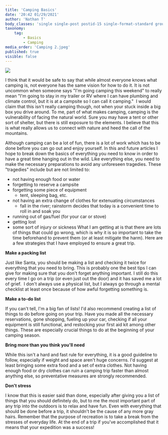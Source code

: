 ```yaml
---
title: 'Camping Basics'
date: '20:42 01/29/2021'
author: 'Nathan T'
body_classes: 'single single-post postid-15 single-format-standard group-blog'
taxonomy:
    tag:
        - Basics
        - Camping
media_order: 'Camping 2.jpeg'
published: true
visible: false
---
```


![](http://![](Camping%202.jpeg))

I think that it would be safe to say that while almost everyone knows what camping is, not everyone has the same vision for how to do it. It is not uncommon when someone says "I'm going camping this weekend" to really mean "I'm going to stay in my trailer or RV where I can have plumbing and climate control, but it is at a campsite so I can call it camping."  I would claim that this isn't really camping though, not when your stuck inside a big box you drive around. 
To me, part of what makes camping, camping is the vulnerability of facing the natural world. Sure you may have a tent or other sort of shelter, but there is still exposure to the elements. I believe that this is what really allows us to connect with nature and heed the call of the mountains.

Although camping can be a lot of fun, there is a lot of work which has to be done before you can go out and enjoy yourself. In this and future articles I hope to break down the basics of everything you need to know in order to have a great time hanging out in the wild. Like everything else, you need to make the necessary preparations to avoid any unforeseen tragedies. These "tragedies" include but are not limited to:
- not having enough food or water
- forgetting to reserve a campsite
- forgetting some piece of equipment
	- tent, sleeping bag, etc.
- not having an extra change of clothes for extenuating circumstances
	- fall in the river; rainstorm decides that today is a convenient time to roll in and soak you
- running out of gas/fuel (for your car or stove)
- getting lost
- some sort of injury or sickness
What I am getting at is that there are lots of things that could go wrong, which is why it is so important to take the time beforehand to prevent them (or at least mitigate the harm). Here are a few strategies that I have employed to ensure a great trip.

**Make a packing list**

Just like Santa, you should be making a list and checking it twice for everything that you need to bring. This is probably one the best tips I can give for making sure that you don't forget anything important. I still do this every time I go on a trip (or even just out the door) and it has saved me a lot of grief.  I don't always use a physical list, but I always go through a mental checklist at least once because of how awful forgetting something is. 

**Make a to-do list**

If you can't tell, I'm a big fan of lists! I'd also recommend creating a list of things to do before going on your trip. Have you made all the necessary reservations, gone shopping, fueling up your car, checking if all your equipment is still functional, and restocking your first aid kit among other things. These are especially crucial things to do at the beginning of your camping season.

**Bring more than you think you'll need**

While this isn't a hard and fast rule for everything, it is a good guideline to follow, especially if weight and space aren't huge concerns. I'd suggest at least bringing some extra food and a set of extra clothes. Not having enough food or dry clothes can ruin a camping trip faster than almost anything else, so preventative measures are strongly recommended.

**Don't stress**

I know that this is easier said than done, especially after giving you a list of things that you should definitely do, but to me the most important part of any trip into the outdoors is to relax and have fun. Even with everything that should be done before a trip, it shouldn't be the cause of any more gray hairs. Remember that the purpose of recreation is to take a break from the stresses of everyday life. At the end of a trip if you've accomplished that it means that your expedition was a success! 